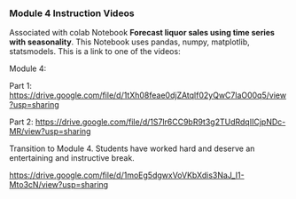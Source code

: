 ### Module 4 Instruction Videos 
Associated with colab Notebook **Forecast liquor sales using time series
with seasonality**. This Notebook uses pandas, numpy, matplotlib, statsmodels. This is a link to one of the videos: 

Module 4:

Part 1: https://drive.google.com/file/d/1tXh08feae0djZAtqlf02yQwC7laO00q5/view?usp=sharing 

Part 2: https://drive.google.com/file/d/1S7lr6CC9bR9t3g2TUdRdqIICjpNDc-MR/view?usp=sharing 

Transition to Module 4. Students have worked hard and deserve an entertaining and instructive break.

https://drive.google.com/file/d/1moEg5dgwxVoVKbXdis3NaJ_I1-Mto3cN/view?usp=sharing
